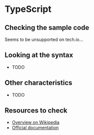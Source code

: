 # TypeScript

## Checking the sample code

Seems to be unsupported on tech.io...

## Looking at the syntax

- TODO

## Other characteristics

- TODO

## Resources to check

- [Overview on Wikipedia](https://en.wikipedia.org/wiki/TypeScript)
- [Official documentation](https://www.typescriptlang.org/)
